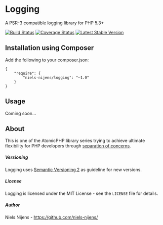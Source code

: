 Logging
=======
A PSR-3 compatible logging library for PHP 5.3+

[![Build Status](https://travis-ci.org/niels-nijens/Logging.png?branch=master)](https://travis-ci.org/niels-nijens/Logging)
[![Coverage Status](https://coveralls.io/repos/niels-nijens/Logging/badge.png?branch=master)](https://coveralls.io/r/niels-nijens/Logging?branch=master)
[![Latest Stable Version](https://poser.pugx.org/niels-nijens/logging/v/stable.png)](https://packagist.org/packages/niels-nijens/logging)


Installation using Composer
---------------------------
Add the following to your composer.json:

```
{
    "require": {
        "niels-nijens/logging": "~1.0"
    }
}
```

Usage
-----
Coming soon...


About
-----
This is one of the AtomicPHP library series trying to achieve ultimate flexibility for PHP developers through [separation of concerns](http://en.wikipedia.org/wiki/Separation_of_concerns).


##### Versioning #####
Logging uses [Semantic Versioning 2](http://semver.org/) as guideline for new versions.


##### License #####
Logging is licensed under the MIT License - see the `LICENSE` file for details.


##### Author #####
Niels Nijens - https://github.com/niels-nijens/



